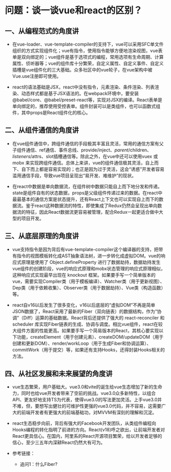 # 问题：谈一谈vue和react的区别？

## 一、从编程范式的角度讲

- 在vue-loader、vue-template-compiler的支持下，vue可以采用SFC单文件组织的方式实现组件化；vue有指令，使用指令能够方便地渲染视图，vue表单是双向绑定的；vue组件是基于选项式的编程，常用选项有生命周期、计算属性、侦听器等；vue的组件库十分繁荣，自定义属性、自定义事件、自定义插槽是vue组件化的三大基础。众多社区中的vue轮子，在vue架构中被Vue.use注册即可使用。

- react的语法基础是JSX，react中没有指令，元素渲染、条件渲染、列表渲染、动态样式都是基于JSX语法的。在webpack环境中，要安装@babel/core、@babel/preset-react等，实现对JSX的编译。React表单是单向绑定的，推荐使用受控表单。组件封装可以是类组件，也可以函数式组件，其中props是React组件化的核心。

## 二、从组件通信的角度讲

- 在vue组件通信中，跨组件通信的手段极其丰富且灵活，常用的通信方案有父子组件通信、ref通信、事件总线、provide/inject、$parent/$children、$listeners/$attrs、slot插槽通信等。除此之外，在vue中还可以使用vuex 或 mobx 来实现跨组件通信。总体上来讲，vue的组件通信极其灵活，自上而下、自下而上都是容易实现的；也正是因为过于灵活，这会“诱惑”开发者容易滥用通信手段，导致vue项目呈现出“易开发、难维护”的现状。

- 在react中数据是单向数据流，在组件树中数据只能自上而下地分发和传递。state是组件自有的状态数据，props是父级组件传递过来的数据。在react中最最基本的通信方案是状态提升，还有React上下文也可以实现自上而下的数据流。鉴于react这种数据流的特性，即使集成了Redux仍然会呈现出单向数据流的特征，因此React数据流更容易被管理，配合Redux一起更适合做中大型的项目开发。

## 三、从底层原理的角度讲

- vue支持指令是因为背后有vue-template-compiler这个编译器的支持，把带有指令的视图模板转化成AST抽象语法树，进一步转化成虚拟DOM。vue的响应式原理是使用了 Object.defineProperty 进行了数据劫持，数据劫持发生vue组件的创建阶段，vue的响应式原理和mobx状态管理的响应式原理相似，这种响应式实现最早出现在 knockout 框架。如果要手写一个简单版本的vue，需要实现Compiler类（用于模板编译）、Watcher类（用于更新视图）、Dep类（用于依赖收集）、Observer类（用于数据劫持）、Vue类（构造函数）等。

- react自v16以后发生了很多变化，v16以后底层的“虚拟DOM”不再是简单JSON数据了，React采用了最新的Fiber（双向链表）的数据结构，作为“协调”（Diff）运算的基础数据。React背后还提供了强大的 react-reconciler 和 scheduler 库实现Fiber链表的生成、协调与调度。相比vue组件，react在较大组件方面的性能更高。如果要手写一个简易版本的React，其核心要实现以下功能，createElement（用于创建元素）、createDOM/updateDOM（用于创建和更新DOM）、render/workLoop（用于生成Fiber和协调运算）、commitWork（用于提交）等，如果还有支持Hooks，还得封装Hooks相关的方法。

## 四、从社区发展和未来展望的角度讲

- vue生态繁荣，用户基础大。vue3.0和vite的诞生给vue生态增加了新的生命力，同时也给vue开发者带来了空前的挑战。vue3.0众多新特性，以组合API、更友好地支持TS为代表，使得vue3.0的写法更加灵活。上手vue3.0并不难，但，要想写出健壮的可维护性更强的vue3.0代码，并不容易，这需要广大的前端开发者有更强大的前端基础功，对MVVM有深刻的理解和沉淀。

- react生态稳步向前，背后有强大的Facebook开发团队，从类组件编程向Hooks编程的转化指明了前进的方向。React(v18)呼之欲出，让前端开发者对React更具信心。在国内，阿里系的React开源项目繁荣，给以开发者足够的信心，至少三五年内深耕React仍然大有可为。

- 参考链接：
  - 追问1：什么Fiber?

